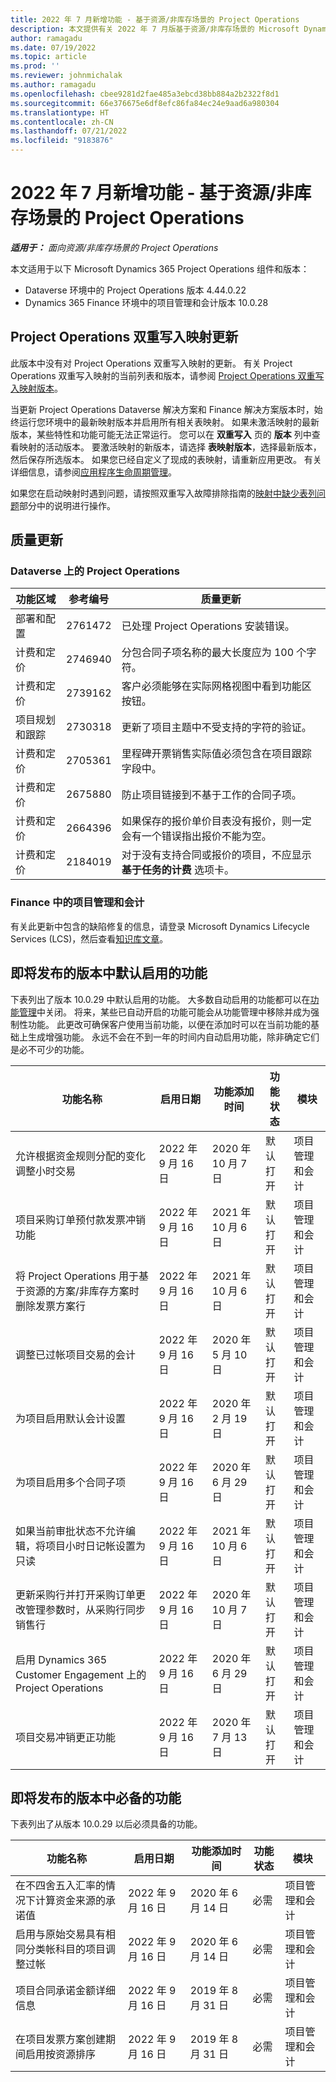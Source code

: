 ```yaml
---
title: 2022 年 7 月新增功能 - 基于资源/非库存场景的 Project Operations
description: 本文提供有关 2022 年 7 月版基于资源/非库存场景的 Microsoft Dynamics 365 Project Operations 中可用的质量更新的信息。
author: ramagadu
ms.date: 07/19/2022
ms.topic: article
ms.prod: ''
ms.reviewer: johnmichalak
ms.author: ramagadu
ms.openlocfilehash: cbee9281d2fae485a3ebcd38bb884a2b2322f8d1
ms.sourcegitcommit: 66e376675e6df8efc86fa84ec24e9aad6a980304
ms.translationtype: HT
ms.contentlocale: zh-CN
ms.lasthandoff: 07/21/2022
ms.locfileid: "9183876"
---
```

# <a name="whats-new-july-2022---project-operations-for-resourcenon-stocked-based-scenarios"></a>2022 年 7 月新增功能 - 基于资源/非库存场景的 Project Operations

_**适用于：** 面向资源/非库存场景的 Project Operations_

本文适用于以下 Microsoft Dynamics 365 Project Operations 组件和版本：

- Dataverse 环境中的 Project Operations 版本 4.44.0.22
- Dynamics 365 Finance 环境中的项目管理和会计版本 10.0.28

## <a name="project-operations-dual-write-maps-updates"></a>Project Operations 双重写入映射更新

此版本中没有对 Project Operations 双重写入映射的更新。 有关 Project Operations 双重写入映射的当前列表和版本，请参阅 [Project Operations 双重写入映射版本](../environment/resource-dual-write-maps.md)。

当更新 Project Operations Dataverse 解决方案和 Finance 解决方案版本时，始终运行您环境中的最新映射版本并启用所有相关表映射。 如果未激活映射的最新版本，某些特性和功能可能无法正常运行。 您可以在 **双重写入** 页的 **版本** 列中查看映射的活动版本。 要激活映射的新版本，请选择 **表映射版本**，选择最新版本，然后保存所选版本。 如果您已经自定义了现成的表映射，请重新应用更改。 有关详细信息，请参阅[应用程序生命周期管理](/dynamics365/fin-ops-core/dev-itpro/data-entities/dual-write/app-lifecycle-management)。

如果您在启动映射时遇到问题，请按照双重写入故障排除指南的[映射中缺少表列问题](/dynamics365/fin-ops-core/dev-itpro/data-entities/dual-write/dual-write-troubleshooting-finops-upgrades#missing-table-columns-issue-on-maps)部分中的说明进行操作。

## <a name="quality-updates"></a>质量更新

### <a name="project-operations-on-dataverse"></a>Dataverse 上的 Project Operations

| 功能区域 | 参考编号 | 质量更新 |
| --- | --- | --- |
| 部署和配置 | 2761472 | 已处理 Project Operations 安装错误。 |
| 计费和定价 | 2746940 | 分包合同子项名称的最大长度应为 100 个字符。 |
| 计费和定价 | 2739162 | 客户必须能够在实际网格视图中看到功能区按钮。 |
| 项目规划和跟踪 | 2730318 | 更新了项目主题中不受支持的字符的验证。 |
| 计费和定价 | 2705361 | 里程碑开票销售实际值必须包含在项目跟踪字段中。 |
| 计费和定价 | 2675880 | 防止项目链接到不基于工作的合同子项。 |
| 计费和定价 | 2664396 | 如果保存的报价单价目表没有报价，则一定会有一个错误指出报价不能为空。 |
| 计费和定价 | 2184019 | 对于没有支持合同或报价的项目，不应显示 **基于任务的计费** 选项卡。 |

### <a name="project-management-and-accounting-in-finance"></a>Finance 中的项目管理和会计

有关此更新中包含的缺陷修复的信息，请登录 Microsoft Dynamics Lifecycle Services (LCS)，然后查看[知识库文章](https://fix.lcs.dynamics.com/Issue/Details?bugId=694438)。

## <a name="features-turned-on-by-default-in-upcoming-release"></a>即将发布的版本中默认启用的功能

下表列出了版本 10.0.29 中默认启用的功能。 大多数自动启用的功能都可以在[功能管理](/dynamics365/fin-ops-core/fin-ops/get-started/feature-management/feature-management-overview)中关闭。 将来，某些已自动开启的功能可能会从功能管理中移除并成为强制性功能。 此更改可确保客户使用当前功能，以便在添加时可以在当前功能的基础上生成增强功能。 永远不会在不到一年的时间内自动启用功能，除非确定它们是必不可少的功能。

| 功能名称 | 启用日期 | 功能添加时间 | 功能状态 | 模块 |
| --- | --- | --- |--- |--- |
| 允许根据资金规则分配的变化调整小时交易 | 2022 年 9 月 16 日 | 2020 年 10 月 7 日 | 默认打开 | 项目管理和会计 |
| 项目采购订单预付款发票冲销功能 | 2022 年 9 月 16 日 | 2021 年 10 月 6 日 | 默认打开 | 项目管理和会计 |
| 将 Project Operations 用于基于资源的方案/非库存方案时删除发票方案行 | 2022 年 9 月 16 日 | 2021 年 10 月 6 日 | 默认打开 | 项目管理和会计 |
| 调整已过帐项目交易的会计 | 2022 年 9 月 16 日 | 2020 年 5 月 10 日 | 默认打开 | 项目管理和会计 |
| 为项目启用默认会计设置 | 2022 年 9 月 16 日 | 2020 年 2 月 19 日 | 默认打开 | 项目管理和会计 |
| 为项目启用多个合同子项 | 2022 年 9 月 16 日 | 2020 年 6 月 29 日 | 默认打开 | 项目管理和会计 |
| 如果当前审批状态不允许编辑，将项目小时日记帐设置为只读 | 2022 年 9 月 16 日 | 2021 年 10 月 6 日 | 默认打开 | 项目管理和会计 |
| 更新采购行并打开采购订单更改管理参数时，从采购行同步销售行 | 2022 年 9 月 16 日 | 2020 年 10 月 7 日 | 默认打开 | 项目管理和会计 |
| 启用 Dynamics 365 Customer Engagement 上的 Project Operations | 2022 年 9 月 16 日 | 2020 年 6 月 29 日 | 默认打开 | 项目管理和会计 |
| 项目交易冲销更正功能 | 2022 年 9 月 16 日 | 2020 年 7 月 13 日 | 默认打开 | 项目管理和会计 |

## <a name="features-that-become-mandatory-in-the-upcoming-release"></a>即将发布的版本中必备的功能

下表列出了从版本 10.0.29 以后必须具备的功能。

| 功能名称 | 启用日期 | 功能添加时间 | 功能状态 | 模块 |
| --- | --- | --- | --- | --- |
| 在不四舍五入汇率的情况下计算资金来源的承诺值 | 2022 年 9 月 16 日 | 2020 年 6 月 14 日 | 必需 | 项目管理和会计 |
| 启用与原始交易具有相同分类帐科目的项目调整过帐 | 2022 年 9 月 16 日 | 2020 年 6 月 14 日 | 必需 | 项目管理和会计 |
| 项目合同承诺金额详细信息 | 2022 年 9 月 16 日 | 2019 年 8 月 31 日 | 必需 | 项目管理和会计 |
| 在项目发票方案创建期间启用按资源排序 | 2022 年 9 月 16 日 | 2019 年 8 月 31 日 | 必需 | 项目管理和会计 |
